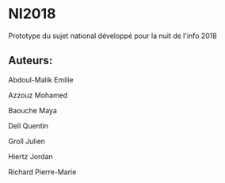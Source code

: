 # NI2018
Prototype du sujet national développé pour la nuit de l'info 2018

## Auteurs:
Abdoul-Malik Emilie

Azzouz Mohamed 

Baouche Maya 

Dell Quentin 

Groll Julien 

Hiertz Jordan

Richard Pierre-Marie
